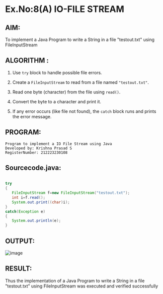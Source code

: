 # Ex.No:8(A)  IO-FILE STREAM
## AIM:
To implement a Java Program to write a String in a file "testout.txt" using FileInputStream

## ALGORITHM :

1. Use `try` block to handle possible file errors.

2. Create a `FileInputStream` to read from a file named `"testout.txt"`.

3. Read one byte (character) from the file using `read()`.

4. Convert the byte to a character and print it.

5. If any error occurs (like file not found), the `catch` block runs and prints the error message.

## PROGRAM:
 ```
Program to implement a IO File Stream using Java
Developed by: Krishna Prasad S
RegisterNumber: 212223230108
```

## Sourcecode.java:
```java

try
{
   FileInputStream f=new FileInputStream("testout.txt");
   int i=f.read();
   System.out.print((char)i);
}
catch(Exception e)
{
   System.out.println(e);
}
```
## OUTPUT:

![image](https://github.com/user-attachments/assets/9669903a-3242-4acf-812c-22608d76a879)



## RESULT:
Thus the implementation of a Java Program to write a String in a file "testout.txt" using FileInputStream was executed and verified successfully

